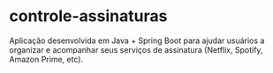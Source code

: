 # controle-assinaturas
Aplicação desenvolvida em Java + Spring Boot para ajudar usuários a organizar e acompanhar seus serviços de assinatura (Netflix, Spotify, Amazon Prime, etc).
